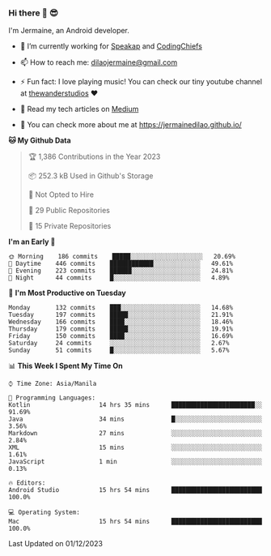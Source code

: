 ### Hi there 👋 😎
I'm Jermaine, an Android developer.

- 🔭 I’m currently working for [Speakap](https://www.speakap.com/) and [CodingChiefs](https://codingchiefs.com/en/)

- 📫 How to reach me: dilaojermaine@gmail.com

- ⚡ Fun fact: I love playing music! You can check our tiny youtube channel at [thewanderstudios](https://www.youtube.com/thewanderstudios) ♥️

- 📖 Read my tech articles on [Medium](https://jermainedilao.medium.com/)

- 👀 You can check more about me at https://jermainedilao.github.io/

<!--
**jermainedilao/jermainedilao** is a ✨ _special_ ✨ repository because its `README.md` (this file) appears on your GitHub profile.

Here are some ideas to get you started:

- 🔭 I’m currently working on ...
- 🌱 I’m currently learning ...
- 👯 I’m looking to collaborate on ...
- 🤔 I’m looking for help with ...
- 💬 Ask me about ...
- 📫 How to reach me: ...
- 😄 Pronouns: ...
- ⚡ Fun fact: ...
-->

<!--START_SECTION:waka-->
**🐱 My Github Data** 

> 🏆 1,386 Contributions in the Year 2023
 > 
> 📦 252.3 kB Used in Github's Storage 
 > 
> 🚫 Not Opted to Hire
 > 
> 📜 29 Public Repositories 
 > 
> 🔑 15 Private Repositories  
 > 
**I'm an Early 🐤** 

```text
🌞 Morning    186 commits    █████░░░░░░░░░░░░░░░░░░░░   20.69% 
🌆 Daytime    446 commits    ████████████░░░░░░░░░░░░░   49.61% 
🌃 Evening    223 commits    ██████░░░░░░░░░░░░░░░░░░░   24.81% 
🌙 Night      44 commits     █░░░░░░░░░░░░░░░░░░░░░░░░   4.89%

```
📅 **I'm Most Productive on Tuesday** 

```text
Monday       132 commits    ███░░░░░░░░░░░░░░░░░░░░░░   14.68% 
Tuesday      197 commits    █████░░░░░░░░░░░░░░░░░░░░   21.91% 
Wednesday    166 commits    ████░░░░░░░░░░░░░░░░░░░░░   18.46% 
Thursday     179 commits    █████░░░░░░░░░░░░░░░░░░░░   19.91% 
Friday       150 commits    ████░░░░░░░░░░░░░░░░░░░░░   16.69% 
Saturday     24 commits     ░░░░░░░░░░░░░░░░░░░░░░░░░   2.67% 
Sunday       51 commits     █░░░░░░░░░░░░░░░░░░░░░░░░   5.67%

```


📊 **This Week I Spent My Time On** 

```text
⌚︎ Time Zone: Asia/Manila

💬 Programming Languages: 
Kotlin                   14 hrs 35 mins      ███████████████████████░░   91.69% 
Java                     34 mins             █░░░░░░░░░░░░░░░░░░░░░░░░   3.56% 
Markdown                 27 mins             ░░░░░░░░░░░░░░░░░░░░░░░░░   2.84% 
XML                      15 mins             ░░░░░░░░░░░░░░░░░░░░░░░░░   1.61% 
JavaScript               1 min               ░░░░░░░░░░░░░░░░░░░░░░░░░   0.13%

🔥 Editors: 
Android Studio           15 hrs 54 mins      █████████████████████████   100.0%

💻 Operating System: 
Mac                      15 hrs 54 mins      █████████████████████████   100.0%

```


 Last Updated on 01/12/2023
<!--END_SECTION:waka-->

